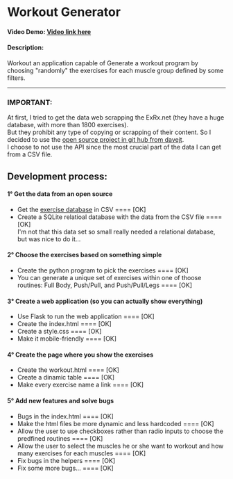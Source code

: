 
# Workout Generator

#### Video Demo: [Video link here](https://www.youtube.com/)
#### Description: 
Workout  an application capable of Generate a workout program by  
choosing "randomly" the exercises for each muscle group defined by some filters.

------------------------
### IMPORTANT:
At first, I tried to get the data web scrapping the ExRx.net (they have a huge database, with more than 1800 exercises).  
But they prohibit any type of copying or scrapping of their content. So I decided to use the [open source project in git hub from davejt](https://github.com/davejt/exercise).  
I choose to not use the API since the most crucial part of the data I can get from a CSV file.  


## Development process:

#### 1° Get the data from an open source
* Get the [exercise database](https://github.com/davejt/exercise) in CSV ==== [OK]  
* Create a SQLite relatioal database with the data from the CSV file ==== [OK]  
I'm not that this data set so small really needed a relational database, but was nice to do it...  

#### 2° Choose the exercises based on something simple
* Create the python program to pick the exercises ==== [OK]  
* You can generate a unique set of exercises within one of thoose routines: Full Body, Push/Pull, and Push/Pull/Legs ==== [OK]  

#### 3° Create a web application (so you can actually show everything)
* Use Flask to run the web application ==== [OK]  
* Create the index.html ==== [OK]  
* Create a style.css  ==== [OK]  
* Make it mobile-friendly ==== [OK]  

#### 4° Create the page where you show the exercises
* Create the workout.html ==== [OK]  
* Create a dinamic table ==== [OK]  
* Make every exercise name a link  ==== [OK]  

#### 5° Add new features and solve bugs
* Bugs in the index.html ==== [OK]  
* Make the html files be more dynamic and less hardcoded ==== [OK]  
* Allow the user to use checkboxes rather than radio inputs to choose the predfined routines ==== [OK]  
* Allow the user to select the muscles he or she want to workout and how many exercises for each muscles ==== [OK]  
* Fix bugs in the helpers ==== [OK]  
* Fix some more bugs... ==== [OK]  
